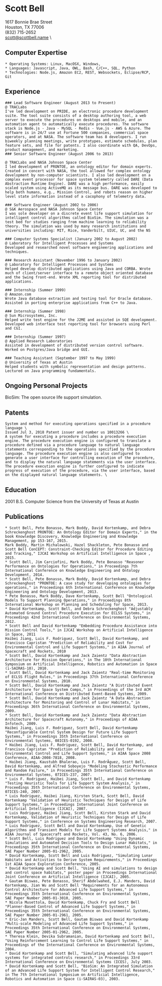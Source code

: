 
# Scott Bell 
1617 Bonnie Brae Street \
Houston, TX 77006 \
(832) 715-2652 \
scott@scottbell.name \

## Computer Expertise
    * Operating Systems: Linux, MacOSX, Windows,
    * Languages: Javascript, Java, OWL, Bash, C/C++, SQL, Python
    * Technologies: Node.js, Amazon EC2, REST, Websockets, Eclipse/RCP, Git

## Experience
    ### Lead Software Engineer (August 2013 to Present)
    @ TRACLabs
    I've led development on PRIDE, an electronic procedure development suite. The tool suite consists of a desktop authoring tool, a web server to execute the procedures on desktops and mobile, and an automation agent to automatically execute procedures. The software stack is Node.js - Java - MySQL - Redis - Vue.js - AWS & Azure. The software is in 24/7 use at Fortune 500 companies, commercial space operators, and at NASA. The software team has 8 developers. I run biweekly planning meetings, write prototypes, estimate schedules, plan feature sets, and file for patents. I also coordinate with QA, DevOps, product management, and marketing.
    ### Senior Software Engineer (August 2006 to 2013)
	
    @ TRACLabs and NASA Johnson Space Center
    I led development of PRONTOE, an ontology editor for domain experts. Created in concert with NASA, the tool allowed for complex ontology development by non-computer scientists. I also led development on a complex event processor for space system telemetry called DARE (Data Abstraction Runtime Engine). DARE was a high performance, easily scaled system using ActiveMQ as its message bus. DARE was developed to help both humans, e.g., Mission Control, and robots reason on higher level state information instead of a cacophony of telemetry data.
	
    ### Software Engineer (August 2002 to 2006)
    @ S&K Aerospace and NASA Johnson Space Center
    I was sole developer on a discrete event life support simulation for intelligent control algorithms called BioSim. The simulation was a test bed for studies ranging from machine learning to reliability theory. The simulation was used by many research institutions and universities including: MIT, Rice, Vanderbilt, UIUC, UC, and the NS
	
    ### Computer Systems Specialist (January 2002 to August 2002)
    @ Laboratory for Intelligent Processes and Systems
    Developed and researched novel software engineering applications and techniques.
	
    ### Research Assistant (November 1996 to January 2002)
    @ Laboratory for Intelligent Processes and Systems
    Helped develop distributed applications using Java and CORBA. Wrote much of client/server interface to a remote object oriented database and the Swing front-end. Wrote XML reporting tool for distributed applications.
	
    ### Internship (Summer 1999)
    @ Amazon.com
    Wrote Java database extraction and testing tool for Oracle database. Assisted in porting enterprise applications from C++ to Java.
	
    ### Internship (Summer 1998)
    @ Sun Microsystems, Inc.
    Helped write test engine for the J2ME and assisted in SQE development. Developed web interface test reporting tool for browsers using Perl and CGI.
	
    ### Internship (Summer 1997)
    @ Applied Research Laboratories
    Assisted in development of distributed version control software. Worked on Postgres/Java bridge and GUI.
	
    ### Teaching Assistant (September 1997 to May 1999)
    @ University of Texas at Austin
    Helped students with symbolic representation and design patterns. Lectured on Java programming fundamentals.

## Ongoing Personal Projects
BioSim: The open source life support simulation.

## Patents
    System and method for executing operations specified in a procedure language \
    Issued Jul 3, 2018 Patent issuer and number us 10013266 \
    A system for executing a procedure includes a procedure execution engine. The procedure execution engine is configured to translate a procedure defined via a procedure language to natural language statements corresponding to the operations specified by the procedure language. The procedure execution engine is also configured to generate a user interface for controlling execution of the procedure, and to display the natural language statements via the user interface. The procedure execution engine is further configured to indicate progress of execution of the procedure, via the user interface, based on the displayed natural language statements. \

## Education
2001 B.S. Computer Science from the University of Texas at Austin

## Publications

    * Scott Bell, Pete Bonasso, Mark Boddy, David Kortenkamp, and Debra Schreckenghost PRONTOE: An Ontology Editor for Domain Experts," in the book Knowledge Discovery, Knowledge Engineering and Knowledge Management, pp 153-167, 2015.
    Mark Boddy, Martin Michalowski, Hazel Shackleton, Pete Bonasso and Scott Bell ConCEPT: Constraint-Checking Editor for Procedure Editing and Tracking," IJCAI Workshop on Artificial Intelligence in Space , 2015.
    * Scott Bell, Jim Carciofini, Mark Boddy, Pete Bonasso "Reasoner Performance on Ontologies for Operations," in Proceedings 7th International Conference on Knowledge Engineering and Ontology Development, 2014.
    * Scott Bell, Pete Bonasso, Mark Boddy, David Kortenkamp, and Debra Schreckenghost "PRONTOE: A case study for developing ontologies for operations," in Proceedings 6th International Conference on Knowledge Engineering and Ontology Development, 2013.
    * Pete Bonasso, Mark Boddy, Dave Kortenkamp, Scott Bell "Ontological Models To Support Planning Operations," in Proceedings 8th International Workshop on Planning and Scheduling for Space, 2013.
    * David Kortenkamp, Scott Bell, and Debra Schreckenghost "Adjustably Automated Ground Control Procedure Execution for ECLSS Systems," in Proceedings 42nd International Conference on Environmental Systems, 2012.
    * Scott Bell and David Kortenkamp "Embedding Procedure Assistance into Mission Control Tools," in IJCAI Workshop on Artificial Intelligence in Space, 2011
    Haibei Jiang, Luis F. Rodriguez, Scott Bell, David Kortenkamp, and Francisco Capristan "Prediction of Reliability and Cost for Environmental Control and Life Support Systems," in AIAA Journal of Spacecraft and Rockets, 2010
    * Scott Bell, David Kortenkamp and Jack Zaientz "Data Abstraction Architecture for Mission Operations," in The 10th International Symposium on Artificial Intelligence, Robotics and Automation in Space (i-SAIRAS-10), 2010.
    * Scott Bell, David Kortenkamp and Jack Zaientz "Real-time Monitoring of ECLSS Flight Rules," in Proceedings 37th International Conference on Environmental Systems, 2010.
    * Scott Bell, David Kortenkamp and Jack Zaientz "A Distributed Event Architecture for Space System Comps," in Proceedings of the 3rd ACM International Conference on Distributed Event-Based Systems, 2009.
    * Scott Bell, David Kortenkamp and Jack Zaientz "A Data Abstraction Architecture for Monitoring and Control of Lunar Habitats," in Proceedings 36th International Conference on Environmental Systems, 2009.
    * Scott Bell, David Kortenkamp and Jack Zaientz "Data Abstraction Architecture for Spacecraft Autonomy," in Proceedings of AIAA Infotech, 2009.
    Haibei Jiang, Luis F. Rodriguez, Scott Bell, David Kortenkamp "Reconfigurable Control System Design for Future Life Support Systems," in Proceedings 35th International Conference on Environmental Systems, 08ICES-0192, 2008.
    * Haibei Jiang, Luis F. Rodriguez, Scott Bell, David Kortenkamp, and Francisco Capristan "Prediction of Reliability and Cost for Environmental Control and Life Support Systems," in AIAA Space 2008 Conference, AIAA-2008-7818, 2008.
    * Haibei Jiang, Kaustubh Bhalerao, Luis F. RodrÃ­guez, Scott Bell, David Kortenkamp, and Alfred Soboyejo "Modeling Stochastic Performance and Random Failure," in Proceedings 35th International Conference on Environmental Systems, 07ICES-237, 2007.
    * Luis F. Rodriguez, Haibei Jiang, Scott Bell, and David Kortenkamp "Testing Heuristic Tools for Life Support System Analysis," in Proceedings 35th International Conference on Environmental Systems, 07ICES-240, 2007.
    * Luis Rodriguez, Haibei Jiang, Kirsten Stark, Scott Bell, David Kortenkamp "Validation of Heuristic Techniques for Design of Life Support Systems," in Proceedings International Joint Conference on Artificial Intelligence (IJCAI), 2007.
    * Luis Rodriguez, Haibei Jiang, Scott Bell, Kirsten Stark and David Kortenkamp, Validation of Heuristic Techniques for Design of Life Support Systems," in Conference on Systems Engineering Research, 2007.
    * Luis Rodriguez, Scott Bell and David Kortenkamp, Use of Genetic Algorithms and Transient Models for Life Support Systems Analysis," in AIAA Journal of Spacecraft and Rockets, Vol. 43, No. 6, 2006.
    * Scott Bell, Luis Rodriguez and David Kortenkamp "Using Dynamic Simulations and Automated Decision Tools to Design Lunar Habitats," in Proceedings 35th International Conference on Environmental Systems, SAE Paper Number 2005-01-2962, 2005.
    * David Kortenkamp, Scott Bell and Luis Rodriguez, "Simulating Lunar Habitats and Activities to Derive System Requirements," in Proceedings 1st AIAA Space Exploration Conference, 2005.
    * David Kortenkamp and Scott Bell, "Using AI and simulations to design and control space habitats," poster paper in Proceedings International Joint Conference on Artificial Intelligence (IJCAI), 2005.
    * Gautam Biswas, Pete Bonasso, Sherif Abdelwahed, E.J. Manders, David Kortenkamp, Jian Wu and Scott Bell "Requirements for an Autonomous Control Architecture for Advanced Life Support Systems," in Proceedings 35th International Conference on Environmental Systems, SAE Paper Number 2005-01-3010, 2005.
    * Nicola Musettola, David Kortenkamp, Chuck Fry and Scott Bell "Planner-Based Control of Advanced Life Support Systems," in Proceedings 35th International Conference on Environmental Systems, SAE Paper Number 2005-01-2961, 2005.
    * Eric-Jan Manders, Scott Bell, Gautam Biswas and David Kortenkamp "Multi-scale Modeling of Advanced Life Support Systems," in Proceedings 35th International Conference on Environmental Systems, SAE Paper Number 2005-01-2962, 2005.
    * Theresa Klein, Devika Subramanian, David Kortenkamp and Scott Bell, "Using Reinforcement Learning to Control Life Support Systems," in Proceedings of the International Conference on Environmental Systems, 2004.
    * David Kortenkamp and Scott Bell, "Simulating advanced life support systems for integrated controls research," in Proceedings 33rd International Conference on Environmental Systems (ICES), July 2003.
    * David Kortenkamp and Scott Bell, "BioSim: An Integrated Simulation of an Advanced Life Support System for Intelligent Control Research," in The 7th International Symposium on Artificial Intelligence, Robotics and Automation in Space (i-SAIRAS-03), 2003.

